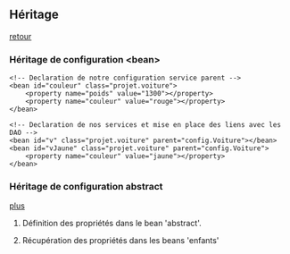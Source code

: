 ## Héritage

[retour](./configuration-xml.md)

### Héritage de configuration &lt;bean&gt;

    <!-- Declaration de notre configuration service parent -->
    <bean id="couleur" class="projet.voiture">
        <property name="poids" value="1300"></property>
        <property name="couleur" value="rouge"></property>
    </bean>

    <!-- Declaration de nos services et mise en place des liens avec les DAO -->
    <bean id="v" class="projet.voiture" parent="config.Voiture"></bean>
    <bean id="vJaune" class="projet.voiture" parent="config.Voiture">
        <property name="couleur" value="jaune"></property>
    </bean>

### Héritage de configuration abstract

[plus](https://github.com/grouault/spring-tutorial/tree/master/spring-contexte/en07.spring.xml)

1. Définition des propriétés dans le bean 'abstract'.
2. Récupération des propriétés dans les beans 'enfants'
   <!-- -->

      <!-- Declaration de notre configuration de DAO parent -->
      <bean id="abstractDao" class="com.banque.dao.impl.AbstractDAO" abstract="true">
        <property name="url" value="${bdd.url}"></property>
        <property name="driver" value="${bdd.driver}"></property>
        <property name="login" value="${bdd.login}"></property>
        <property name="pwd" value="${bdd.password}"></property>
      </bean>
      
      <!-- Declaration de nos DAO enfants -->
      <bean id="compteDAO" class="com.banque.dao.impl.CompteDAO" parent="abstractDao">
      </bean>
      <bean id="operationDAO" class="com.banque.dao.impl.OperationDAO" parent="abstractDao">
      </bean>
